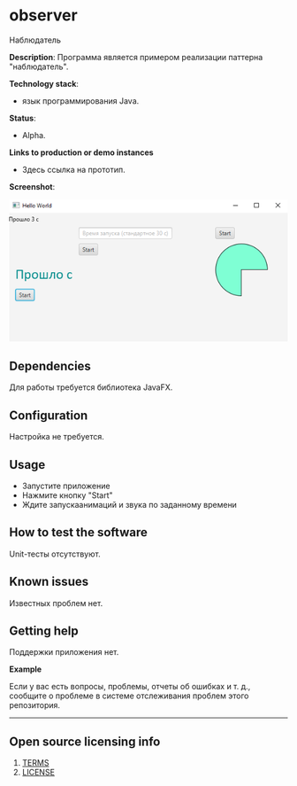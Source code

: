 # observer
Наблюдатель

**Description**:  Программа является примером реализации паттерна "наблюдатель".



**Technology stack**:
  - язык программирования Java.

**Status**:
  - Alpha.

**Links to production or demo instances**
  - Здесь ссылка на прототип.


**Screenshot**: 

![](https://github.com/Hoffu/observer/blob/master/1.png)


## Dependencies

Для работы требуется библиотека JavaFX.

## Configuration

Настройка не требуется.

## Usage

- Запустите приложение
- Нажмите кнопку "Start"
- Ждите запускаанимаций и звука по заданному времени

## How to test the software

Unit-тесты отсутствуют.

## Known issues

Известных проблем нет.

## Getting help

Поддержки приложения нет.

**Example**

Если у вас есть вопросы, проблемы, отчеты об ошибках и т. д., сообщите о проблеме в системе отслеживания проблем этого репозитория.

----

## Open source licensing info
1. [TERMS](TERMS.md)
2. [LICENSE](LICENSE)

